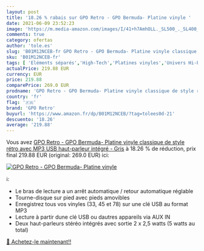 ```yaml
---
layout: post
title: '18.26 % rabais sur GPO Retro - GPO Bermuda- Platine vinyle '
date: 2021-06-09 23:52:23
image: 'https://m.media-amazon.com/images/I/41+h7AmhOLL._SL500_._SL400_.jpg'
comments: true
category: ofertas
author: 'tole.es'
slug: 'B01M12NCEB-fr GPO Retro - GPO Bermuda- Platine vinyle classique de style...'
sku: 'B01M12NCEB-fr'
tags: [ 'Eléments séparés','High-Tech','Platines vinyles','Univers Hi-Fi','gpo retro', ]
actualPrice: 219.88 EUR
currency: EUR
price: 219.88
comparePrice: 269.0 EUR
prodname: 'GPO Retro - GPO Bermuda- Platine vinyle classique de style rétro avec MP3  USB  haut-parleur intégré - Gris'
country: 'fr'
flag: '🇫🇷'
brand: 'GPO Retro'
buyurl: 'https://www.amazon.fr/dp/B01M12NCEB/?tag=tolees0d-21'
descuento: '18.26'
average: '219.88'
---
```


Vous avez [GPO Retro - GPO Bermuda- Platine vinyle classique de style rétro avec MP3  USB  haut-parleur intégré - Gris](https://www.amazon.fr/dp/B01M12NCEB/?tag=tolees0d-21)  à  18.26 % de réduction, prix final  219.88 EUR (original: 269.0 EUR) ici:

[![GPO Retro - GPO Bermuda- Platine vinyle ](https://m.media-amazon.com/images/I/41+h7AmhOLL._SL500_._SL400_.jpg)](https://www.amazon.fr/dp/B01M12NCEB/?tag=tolees0d-21)

ℹ️:

- Le bras de lecture a un arrêt automatique / retour automatique réglable
- Tourne-disque sur pied avec pieds amovibles
- Enregistrez tous vos vinyles (33, 45 et 78) sur une clé USB au format MP3
- Lecture à partir dune clé USB ou dautres appareils via AUX IN
- Deux haut-parleurs stéréo intégrés avec sortie 2 x 2,5 watts (5 watts au total)

[🛒 Achetez-le maintenant!!](https://www.amazon.fr/dp/B01M12NCEB/?tag=tolees0d-21)
